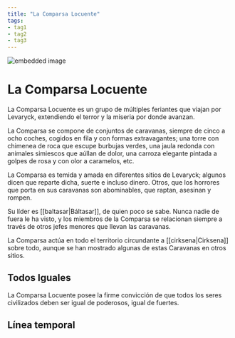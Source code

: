 ```yaml
---
title: "La Comparsa Locuente"
tags:
- tag1
- tag2
- tag3
---
```

![embedded image](https://assets.legendkeeper.com/d1954f72-5bba-43fc-a17d-d86a8fa4e5c5.jpg "Attachment")

# La Comparsa Locuente

La Comparsa Locuente es un grupo de múltiples feriantes que viajan por Levaryck, extendiendo el terror y la miseria por donde avanzan.

La Comparsa se compone de conjuntos de caravanas, siempre de cinco a ocho coches, cogidos en fila y con formas extravagantes; una torre con chimenea de roca que escupe burbujas verdes, una jaula redonda con animales simiescos que aúllan de dolor, una carroza elegante pintada a golpes de rosa y con olor a caramelos, etc.

La Comparsa es temida y amada en diferentes sitios de Levaryck; algunos dicen que reparte dicha, suerte e incluso dinero. Otros, que los horrores que porta en sus caravanas son abominables, que raptan, asesinan y rompen.

Su líder es [[baltasar|Báltasar]], de quien poco se sabe. Nunca nadie de fuera le ha visto, y los miembros de la Comparsa se relacionan siempre a través de otros jefes menores que llevan las caravanas.

La Comparsa actúa en todo el territorio circundante a [[cirksena|Cirksena]] sobre todo, aunque se han mostrado algunas de estas Caravanas en otros sitios.

## Todos Iguales

La Comparsa Locuente posee la firme convicción de que todos los seres civilizados deben ser igual de poderosos, igual de fuertes.

## Línea temporal